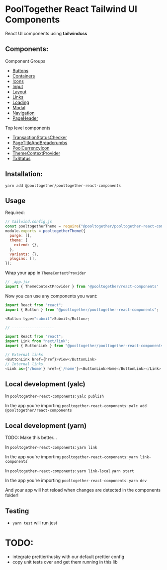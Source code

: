 # PoolTogether React Tailwind UI Components

React UI components using **tailwindcss**

## Components:

Component Groups
- [Buttons](https://github.com/pooltogether/pooltogether-react-components/tree/main/src/components/Buttons)
- [Containers](https://github.com/pooltogether/pooltogether-react-components/tree/main/src/components/Containers)
- [Icons](https://github.com/pooltogether/pooltogether-react-components/tree/main/src/components/Icons)
- [Input](https://github.com/pooltogether/pooltogether-react-components/tree/main/src/components/Input)
- [Layout](https://github.com/pooltogether/pooltogether-react-components/tree/main/src/components/Layout)
- [Links](https://github.com/pooltogether/pooltogether-react-components/tree/main/src/components/Links)
- [Loading](https://github.com/pooltogether/pooltogether-react-components/tree/main/src/components/Loading)
- [Modal](https://github.com/pooltogether/pooltogether-react-components/tree/main/src/components/Modal)
- [Navigation](https://github.com/pooltogether/pooltogether-react-components/tree/main/src/components/Navigation)
- [PageHeader](https://github.com/pooltogether/pooltogether-react-components/tree/main/src/components/PageHeader)

Top level components
- [TransactionStatusChecker](https://github.com/pooltogether/pooltogether-react-components/tree/main/src/components/TransactionStatusChecker)
- [PageTitleAndBreadcrumbs](https://github.com/pooltogether/pooltogether-react-components/tree/main/src/components/PageTitleAndBreadcrumbs.jsx)
- [PoolCurrencyIcon](https://github.com/pooltogether/pooltogether-react-components/tree/main/src/components/PoolCurrencyIcon.jsx)
- [ThemeContextProvider](https://github.com/pooltogether/pooltogether-react-components/tree/main/src/components/ThemeContextProvider.jsx)
- [TxStatus](https://github.com/pooltogether/pooltogether-react-components/tree/main/src/components/TxStatus.jsx)


## Installation:

`yarn add @pooltogether/pooltogether-react-components`

## Usage

Required:

```js
// tailwind.config.js
const pooltogetherTheme = require("@pooltogether/pooltogether-react-components");
module.exports = pooltogetherTheme({
  purge: [],
  theme: {
    extend: {},
  },
  variants: {},
  plugins: [],
});
```

Wrap your app in `ThemeContextProvider`
```js
// _app.jsx
import { ThemeContextProvider } from '@pooltogether/react-components'
```

Now you can use any components you want:

```js
import React from "react";
import { Button } from "@pooltogether/pooltogether-react-components";

<Button type="submit">Submit</Button>;

// -------------------

import React from "react";
import Link from "next/link";
import { ButtonLink } from "@pooltogether/pooltogether-react-components";

// External links
<ButtonLink href={href}>View</ButtonLink>
// Internal links
<Link as={'/home'} href={'/home'}><ButtonLink>Home</ButtonLink></Link>
```

## Local development (yalc)

In `pooltogether-react-components`:
`yalc publish`

In the app you're importing `pooltogether-react-components`:
`yalc add @pooltogether/react-components`


## Local development (yarn)

TODO: Make this better...

In `pooltogether-react-components`:
`yarn link`

In the app you're importing `pooltogether-react-components`:
`yarn link-components`

In `pooltogether-react-components`:
`yarn link-local`
`yarn start`

In the app you're importing `pooltogether-react-components`:
`yarn dev`

And your app will hot reload when changes are detected in the components folder!

## Testing

- `yarn test` will run jest

# TODO:

- integrate prettier/husky with our default prettier config
- copy unit tests over and get them running in this lib

